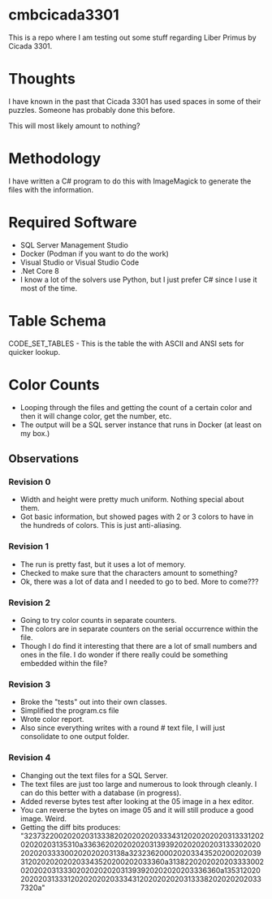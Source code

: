 # cmbcicada3301
This is a repo where I am testing out some stuff regarding Liber Primus by Cicada 3301.

# Thoughts
I have known in the past that Cicada 3301 has used spaces in some of their puzzles.  Someone has probably done this before.

This will most likely amount to nothing?

# Methodology
I have written a C# program to do this with ImageMagick to generate the files with the information.

# Required Software
- SQL Server Management Studio
- Docker (Podman if you want to do the work)
- Visual Studio or Visual Studio Code
- .Net Core 8
- I know a lot of the solvers use Python, but I just prefer C# since I use it most of the time.

# Table Schema
CODE_SET_TABLES - This is the table the with ASCII and ANSI sets for quicker lookup.

# Color Counts
- Looping through the files and getting the count of a certain color and then it will change color, get the number, etc.
- The output will be a SQL server instance that runs in Docker (at least on my box.)

## Observations
### Revision 0
- Width and height were pretty much uniform.  Nothing special about them.
- Got basic information, but showed pages with 2 or 3 colors to have in the hundreds of colors.  This is just anti-aliasing.

### Revision 1
- The run is pretty fast, but it uses a lot of memory.
- Checked to make sure that the characters amount to something?
- Ok, there was a lot of data and I needed to go to bed.  More to come???

### Revision 2
- Going to try color counts in separate counters.
- The colors are in separate counters on the serial occurrence within the file.
- Though I do find it interesting that there are a lot of small numbers and ones in the file.  I do wonder if there really could be something embedded within the file?

### Revision 3
- Broke the "tests" out into their own classes.
- Simplified the program.cs file
- Wrote color report.
- Also since everything writes with a round # text file, I will just consolidate to one output folder.

### Revision 4
- Changing out the text files for a SQL Server.
- The text files are just too large and numerous to look through cleanly.  I can do this better with a database (in progress).
- Added reverse bytes test after looking at the 05 image in a hex editor.
- You can reverse the bytes on image 05 and it will still produce a good image.  Weird.
- Getting the diff bits produces: "3237322002020203133382020202020333431202020202031333120202020203135310a33636202020202031393920202020203133302020202020333300202020203138a323236200020203343520200202039312020202020203343520200202033360a31382202020202033330020202020313330202020202031393920202020203336360a135312020202020313331202020202033343120202020203133382020202020337320a<LF><LF>"